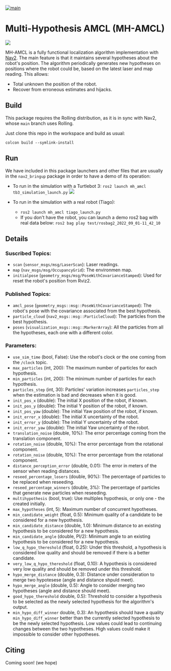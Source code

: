 [![main](https://github.com/fmrico/mh_amcl/actions/workflows/main.yaml/badge.svg)](https://github.com/fmrico/mh_amcl/actions/workflows/main.yaml)

# Multi-Hypothesis AMCL (MH-AMCL)

[![](https://img.youtube.com/vi/RmY82ApjCMQ/0.jpg)](https://www.youtube.com/watch?v=RmY82ApjCMQ&feature=youtu.be "Click to play on You Tube")

MH-AMCL is a fully functional localization algorithm implementation with [Nav2](https://navigation.ros.org/). The main feature is that it maintains several hypotheses about the robot's position. The algorithm periodically generates new hypotheses on positions where the robot could be, based on the latest laser and map reading. This allows:
* Total unknown the position of the robot.
* Recover from erroneous estimates and hijacks.

## Build

This package requires the Rolling distribution, as it is in sync with Nav2, whose `main` branch uses Rolling.

Just clone this repo in the workspace and build as usual:

```
colcon build --symlink-install
```

## Run

We have included in this package launchers and other files that are usually in the `nav2_bringup` package in order to have a demo of its operation:

* To run in the simulation with a Turtlebot 3: `ros2 launch mh_amcl tb3_simulation_launch.py`
[![](https://img.youtube.com/vi/j0iQpAx-pbc/0.jpg)](https://www.youtube.com/watch?v=j0iQpAx-pbc&feature=youtu.be "Click to play on You Tube")


* To run in the simulation with a real robot (Tiago):
  * `ros2 launch mh_amcl tiago_launch.py`
  * If you don't have the robot, you can launch a demo ros2 bag with real data below: `ros2 bag play test/rosbag2_2022_09_01-11_42_10`
  
## Details

### Suscribed Topics:
* `scan` (`sensor_msgs/msg/LaserScan`): Laser readings.
* `map` (`nav_msgs/msg/OccupancyGrid`): The environmen map.
* `initialpose` (`geometry_msgs/msg/PoseWithCovarianceStamped`): Used for reset the robot's position from Rviz2.

### Published Topics:
* `amcl_pose` (`geometry_msgs::msg::PoseWithCovarianceStamped`): The robot's pose with the covariance associated from the best hypothesis.
* `particle_cloud` (`nav2_msgs::msg::ParticleCloud`): The particles from the best hypothesis.
* `poses` (`visualization_msgs::msg::MarkerArray`): All the particles from all the hypotheses, each one with a different color.

### Parameters:
* `use_sim_time` (bool, False): Use the robot's clock or the one coming from the `/clock` topic.
* `max_particles` (int, 200): The maximum number of particles for each hypothesis.
* `min_particles` (int, 200): The minimum number of particles for each hypothesis.
* `particles_step` (int, 30): Particles' variation increases `particles_step` when the estimation is bad and decreases when it is good.
* `init_pos_x` (double): The initial X position of the robot, if known.
* `init_pos_y` (double): The initial Y position of the robot, if known.
* `init_pos_yaw` (double): The initial Yaw position of the robot, if known.
* `init_error_x` (double): The initial X uncertainty of the robot.
* `init_error_y` (double): The initial Y uncertainty of the robot.
* `init_error_yaw` (double): The initial Yaw uncertainty of the robot.
* `translation_noise` (double, 10%): The error percentage coming from the translation component.
* `rotation_noise` (double, 10%): The error percentage from the rotational component.
* `rotation_noise` (double, 10%): The error percentage from the rotational component.
* `distance_perception_error` (double, 0.01): The error in meters of the sensor when reading distances.
* `reseed_percentage_losers` (double, 90%): The percentage of particles to be replaced when reseeding.
* `reseed_percentage_winners` (double, 3%): The percentage of particles that generate new particles when reseeding.
* `multihypothesis` (bool, true): Use multiples hypothesis, or only one - the created initially.
* `max_hypotheses` (int, 5): Maximum number of concurrent hypotheses.
* `min_candidate_weight` (float, 0.5): Minimum quality of a candidate to be considered for a new hypothesis.
* `min_candidate_distance` (double, 1.0): Minimum distance to an existing hypothesis to be considered for a new hypothesis.
* `min_candidate_angle` (double, PI/2): Minimum angle to an existing hypothesis to be considered for a new hypothesis.
* `low_q_hypo_thereshold` (float, 0.25): Under this threshold, a hypothesis is considered low quality and should be removed if there is a better candidate.
* `very_low_q_hypo_thereshold` (float, 0.10): A hypothesis is considered very low quality and should be removed under this threshold.
* `hypo_merge_distance` (double, 0.3): Distance under consideration to merge two hypotesese (angle and distance shpuld meet).
* `hypo_merge_angle` (double, 0.5): Angle to consider merging two hypotheses (angle and distance should meet).
* `good_hypo_thereshold` double, 0.5): Threshold to consider a hypothesis to be selected as the newly selected hypothesis for the algorithm's output.
* `min_hypo_diff_winner` double, 0.3): An hypothesis should have a quality `min_hypo_diff_winner` better than the currently selected hypothesis to be the newly selected hypothesis. Low values could lead to continuing changes between the two hypotheses. High values could make it impossible to consider other hypotheses.

## Citing

Coming soon! (we hope)
